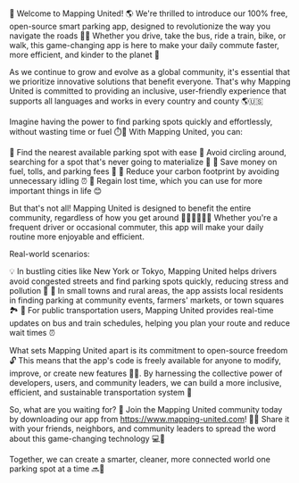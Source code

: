 🎉 Welcome to Mapping United! 🌎 We're thrilled to introduce our 100% free, open-source smart parking app, designed to revolutionize the way you navigate the roads 🚗💨 Whether you drive, take the bus, ride a train, bike, or walk, this game-changing app is here to make your daily commute faster, more efficient, and kinder to the planet 🌟

As we continue to grow and evolve as a global community, it's essential that we prioritize innovative solutions that benefit everyone. That's why Mapping United is committed to providing an inclusive, user-friendly experience that supports all languages and works in every country and county 🌎🇺🇸

Imagine having the power to find parking spots quickly and effortlessly, without wasting time or fuel ⏱️💨 With Mapping United, you can:

🔹 Find the nearest available parking spot with ease
🔹 Avoid circling around, searching for a spot that's never going to materialize 🚫
🔹 Save money on fuel, tolls, and parking fees 💸
🔹 Reduce your carbon footprint by avoiding unnecessary idling ⏰
🔹 Regain lost time, which you can use for more important things in life 😊

But that's not all! Mapping United is designed to benefit the entire community, regardless of how you get around 🚌🚂🚴‍♀️🏃‍♂️ Whether you're a frequent driver or occasional commuter, this app will make your daily routine more enjoyable and efficient.

Real-world scenarios:

💡 In bustling cities like New York or Tokyo, Mapping United helps drivers avoid congested streets and find parking spots quickly, reducing stress and pollution 🌆
💪 In small towns and rural areas, the app assists local residents in finding parking at community events, farmers' markets, or town squares 🏞️
🌈 For public transportation users, Mapping United provides real-time updates on bus and train schedules, helping you plan your route and reduce wait times ⏰

What sets Mapping United apart is its commitment to open-source freedom 🔓 This means that the app's code is freely available for anyone to modify, improve, or create new features 🎨🔧. By harnessing the collective power of developers, users, and community leaders, we can build a more inclusive, efficient, and sustainable transportation system 🌈

So, what are you waiting for? 🤔 Join the Mapping United community today by downloading our app from https://www.mapping-united.com! 📲🎉 Share it with your friends, neighbors, and community leaders to spread the word about this game-changing technology 💻👥

Together, we can create a smarter, cleaner, more connected world one parking spot at a time 🔜💪
